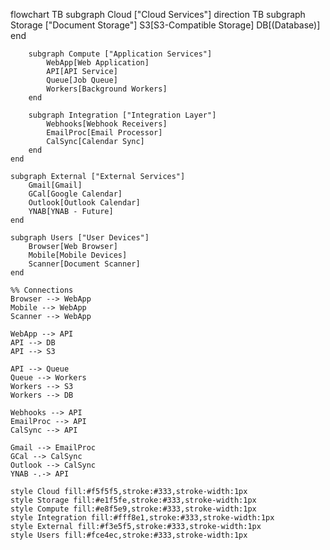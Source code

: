 flowchart TB
    subgraph Cloud ["Cloud Services"]
        direction TB
        subgraph Storage ["Document Storage"]
            S3[S3-Compatible Storage]
            DB[(Database)]
        end
        
        subgraph Compute ["Application Services"]
            WebApp[Web Application]
            API[API Service]
            Queue[Job Queue]
            Workers[Background Workers]
        end
        
        subgraph Integration ["Integration Layer"]
            Webhooks[Webhook Receivers]
            EmailProc[Email Processor]
            CalSync[Calendar Sync]
        end
    end
    
    subgraph External ["External Services"]
        Gmail[Gmail]
        GCal[Google Calendar]
        Outlook[Outlook Calendar]
        YNAB[YNAB - Future]
    end
    
    subgraph Users ["User Devices"]
        Browser[Web Browser]
        Mobile[Mobile Devices]
        Scanner[Document Scanner]
    end
    
    %% Connections
    Browser --> WebApp
    Mobile --> WebApp
    Scanner --> WebApp
    
    WebApp --> API
    API --> DB
    API --> S3
    
    API --> Queue
    Queue --> Workers
    Workers --> S3
    Workers --> DB
    
    Webhooks --> API
    EmailProc --> API
    CalSync --> API
    
    Gmail --> EmailProc
    GCal --> CalSync
    Outlook --> CalSync
    YNAB -.-> API
    
    style Cloud fill:#f5f5f5,stroke:#333,stroke-width:1px
    style Storage fill:#e1f5fe,stroke:#333,stroke-width:1px
    style Compute fill:#e8f5e9,stroke:#333,stroke-width:1px
    style Integration fill:#fff8e1,stroke:#333,stroke-width:1px
    style External fill:#f3e5f5,stroke:#333,stroke-width:1px
    style Users fill:#fce4ec,stroke:#333,stroke-width:1px